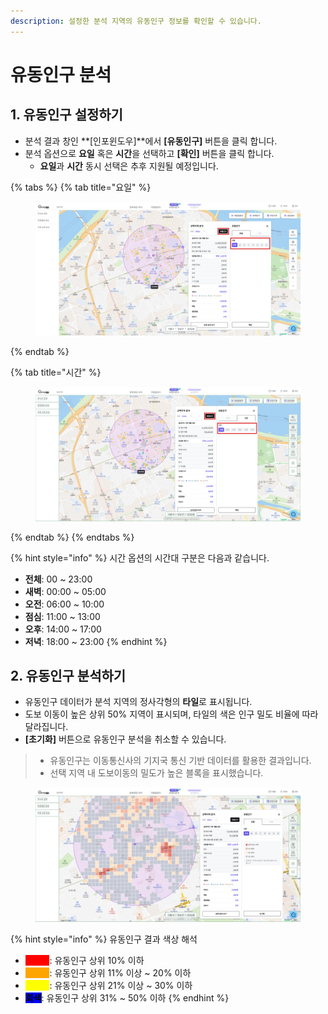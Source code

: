 ```yaml
---
description: 설정한 분석 지역의 유동인구 정보를 확인할 수 있습니다.
---
```


# 유동인구 분석

## 1. 유동인구 설정하기

* 분석 결과 창인 **\[인포윈도우]**에서 **\[유동인구]** 버튼을 클릭 합니다.
* 분석 옵션으로 **요일** 혹은 **시간**을 선택하고 **\[확인]** 버튼을 클릭 합니다.
  * **요일**과 **시간** 동시 선택은 추후 지원될 예정입니다.

{% tabs %}
{% tab title="요일" %}
<figure><img src="../../.gitbook/assets/radius4.png" alt=""><figcaption></figcaption></figure>
{% endtab %}

{% tab title="시간" %}
<figure><img src="../../.gitbook/assets/radius5.png" alt=""><figcaption></figcaption></figure>
{% endtab %}
{% endtabs %}

{% hint style="info" %}
시간 옵션의 시간대 구분은 다음과 같습니다.

* **전체**: 00 \~ 23:00
* **새벽**: 00:00 \~ 05:00
* **오전**: 06:00 \~ 10:00
* **점심**: 11:00 \~ 13:00
* **오후**: 14:00 \~ 17:00
* **저녁**: 18:00 \~ 23:00
{% endhint %}



## 2. 유동인구 분석하기

* 유동인구 데이터가 분석 지역의 정사각형의 **타일**로 표시됩니다.
* 도보 이동이 높은 상위 50% 지역이 표시되며, 타일의 색은 인구 밀도 비율에 따라 달라집니다.
* **\[초기화]** 버튼으로 유동인구 분석을 취소할 수 있습니다.

> * 유동인구는 이동통신사의 기지국 통신 기반 데이터를 활용한 결과입니다.
> * 선택 지역 내 도보이동의 밀도가 높은 블록을 표시했습니다.

<figure><img src="../../.gitbook/assets/radius6.png" alt=""><figcaption></figcaption></figure>

{% hint style="info" %}
유동인구 결과 색상 해석

* <mark style="color:red;background-color:red;">**빨간색**</mark>: 유동인구 상위 10% 이하
* <mark style="color:orange;background-color:orange;">**주황색**</mark>: 유동인구 상위 11% 이상 \~ 20% 이하
* <mark style="color:yellow;background-color:yellow;">**노란색**</mark>: 유동인구 상위 21% 이상 \~ 30% 이하
* <mark style="background-color:blue;">**회색**</mark>: 유동인구 상위 31% \~ 50% 이하
{% endhint %}
